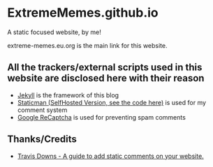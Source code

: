 # ExtremeMemes.github.io
A static focused website, by me!

extreme-memes.eu.org is the main link for this website.

## All the trackers/external scripts used in this website are disclosed here with their reason

- [Jekyll](jekyllrb.com) is the framework of this blog
- [Staticman (SelfHosted Version, see the code here)](https://staticman.net/) is used for my comment system
- [Google ReCaptcha](https://www.google.com/recaptcha/about) is used for preventing spam comments


## Thanks/Credits
- [Travis Downs - A guide to add static comments on your website.](https://travisdowns.github.io/blog/2020/02/05/now-with-comments.html)

